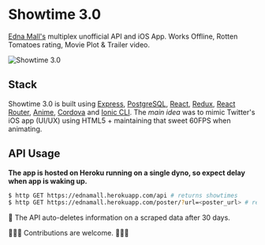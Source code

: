 # Showtime 3.0

[Edna Mall's](http://ednamall.co/) multiplex unofficial API and iOS App. Works Offline, Rotten Tomatoes rating, Movie Plot & Trailer video.

![Showtime 3.0](http://i.imgur.com/RV3tHtw.jpg)

## Stack
Showtime 3.0 is built using [Express](http://expressjs.com/), [PostgreSQL](http://postgresql.org/), [React](https://github.com/facebook/react), [Redux](http://github.com/reactjs/redux), [React Router](https://github.com/ReactTraining/react-router), [Anime](https://github.com/juliangarnier/anime), [Cordova](https://cordova.apache.org) and [Ionic CLI](https://github.com/driftyco/ionic-cli).
The _main idea_ was to mimic Twitter's iOS app (UI/UX) using HTML5 + maintaining that sweet 60FPS when animating.

## API Usage
**The app is hosted on Heroku running on a single dyno, so expect delay when app is waking up.**

```bash
$ http GET https://ednamall.herokuapp.com/api # returns showtimes
$ http GET https://ednamall.herokuapp.com/poster/?url=<poster_url> # returns base64 encoding of image
```

🔔 The API auto-deletes information on a scraped data after 30 days.

🌟🌟🌟 Contributions are welcome. 🌟🌟🌟
